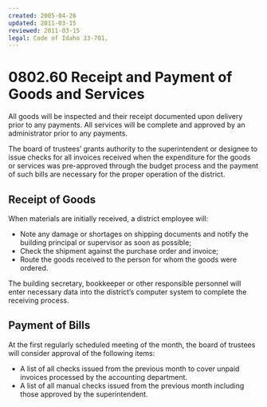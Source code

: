 ```yaml
---
created: 2005-04-26
updated: 2011-03-15
reviewed: 2011-03-15
legal: Code of Idaho 33-701,
---
```


# 0802.60 Receipt and Payment of Goods and Services

All goods will be inspected and their receipt documented upon delivery prior to any payments. All services will be complete and approved by an administrator prior to any payments.

The board of trustees’ grants authority to the superintendent or designee to issue checks for all invoices received when the expenditure for the goods or services was pre-approved through the budget process and the payment of such bills are necessary for the proper operation of the district.

## Receipt of Goods

When materials are initially received, a district employee will:

- Note any damage or shortages on shipping documents and notify the building principal or supervisor as soon as possible;
- Check the shipment against the purchase order and invoice;
- Route the goods received to the person for whom the goods were ordered.

The building secretary, bookkeeper or other responsible personnel will enter necessary data into the district’s computer system to complete the receiving process.

## Payment of Bills

At the first regularly scheduled meeting of the month, the board of trustees will consider approval of the following
items:

- A list of all checks issued from the previous month to cover unpaid invoices processed by the accounting
department.
- A list of all manual checks issued from the previous month including those approved by the superintendent.

